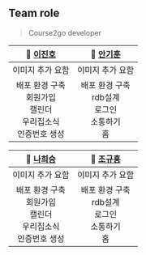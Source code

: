 ## Team role

> Course2go developer

|                       **🙋 [이진호](https://github.com/dk-master)**                        |                 **🙋‍ [안기훈](https://github.com/)**                 |
| :----------------------------------------------------------------------------------------: | :-------------------------------------------------------------------: |
|                                      이미지 추가 요함                                      |                           이미지 추가 요함                            |
| 배포 환경 구축 <br /> 회원가입 <br /> 캘린더 <br /> 우리집소식 <br /> 인증번호 생성 <br /> | 배포 환경 구축 <br /> rdb설계 <br /> 로그인 <br /> 소통하기 <br /> 홈 |

|                      **🙋 [나희승](https://github.com/sjsjsjghkdwp)**                      |                 **🙋‍ [조규홍](https://github.com/)**                 |
| :----------------------------------------------------------------------------------------: | :-------------------------------------------------------------------: |
|                                      이미지 추가 요함                                      |                           이미지 추가 요함                            |
| 배포 환경 구축 <br /> 회원가입 <br /> 캘린더 <br /> 우리집소식 <br /> 인증번호 생성 <br /> | 배포 환경 구축 <br /> rdb설계 <br /> 로그인 <br /> 소통하기 <br /> 홈 |
